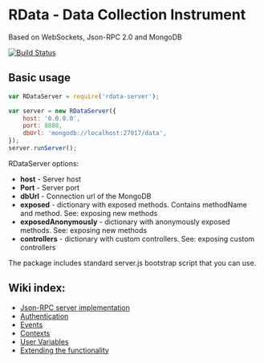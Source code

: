 # RData - Data Collection Instrument

Based on WebSockets, Json-RPC 2.0 and MongoDB

[![Build Status](https://travis-ci.org/rdata-systems/rdata-server.svg?branch=master)](https://travis-ci.org/rdata-systems/rdata-server)

## Basic usage
```javascript
var RDataServer = require('rdata-server');

var server = new RDataServer({
    host: '0.0.0.0',
    port: 8888,
    dbUrl: 'mongodb://localhost:27017/data',
});
server.runServer();
```
RDataServer options:
- **host** - Server host
- **Port** - Server port
- **dbUrl** - Connection url of the MongoDB
- **exposed** - dictionary with exposed methods. Contains methodName and method. See: exposing new methods
- **exposedAnonymously** - dictionary with anonymously exposed methods. See: exposing new methods
- **controllers** - dictionary with custom controllers. See: exposing custom controllers

The package includes standard server.js bootstrap script that you can use.

## Wiki index:
- [Json-RPC server implementation](https://github.com/rdata-systems/rdata-server/wiki/Json-RPC-over-Websockets-server-implementation)
- [Authentication](https://github.com/rdata-systems/rdata-server/wiki/Authentication)
- [Events](https://github.com/rdata-systems/rdata-server/wiki/Events)
- [Contexts](https://github.com/rdata-systems/rdata-server/wiki/Contexts)
- [User Variables](https://github.com/rdata-systems/rdata-server/wiki/User-Variables)
- [Extending the functionality](https://github.com/rdata-systems/rdata-server/wiki/Extending-the-functionality)
